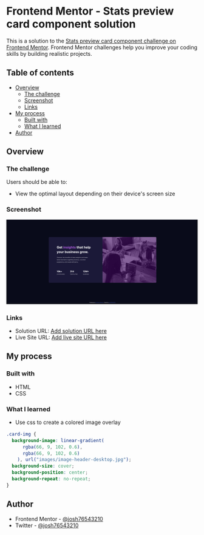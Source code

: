 # Frontend Mentor - Stats preview card component solution

This is a solution to the [Stats preview card component challenge on Frontend Mentor](https://www.frontendmentor.io/challenges/stats-preview-card-component-8JqbgoU62). Frontend Mentor challenges help you improve your coding skills by building realistic projects.

## Table of contents

- [Overview](#overview)
  - [The challenge](#the-challenge)
  - [Screenshot](#screenshot)
  - [Links](#links)
- [My process](#my-process)
  - [Built with](#built-with)
  - [What I learned](#what-i-learned)
- [Author](#author)

## Overview

### The challenge

Users should be able to:

- View the optimal layout depending on their device's screen size

### Screenshot

![](./images/screenshot.png)

### Links

- Solution URL: [Add solution URL here]()
- Live Site URL: [Add live site URL here]()

## My process

### Built with

- HTML
- CSS

### What I learned

- Use css to create a colored image overlay

```css
.card-img {
  background-image: linear-gradient(
      rgba(66, 9, 102, 0.6),
      rgba(66, 9, 102, 0.6)
    ), url("images/image-header-desktop.jpg");
  background-size: cover;
  background-position: center;
  background-repeat: no-repeat;
}
```

## Author

- Frontend Mentor - [@josh76543210](https://www.frontendmentor.io/profile/josh76543210)
- Twitter - [@josh76543210](https://www.twitter.com/josh76543210)
